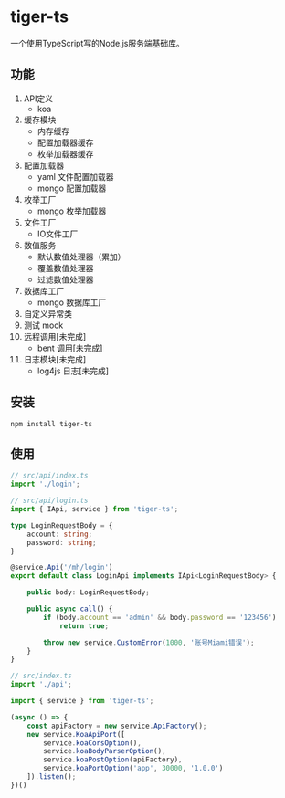 # tiger-ts
一个使用TypeScript写的Node.js服务端基础库。

## 功能

1. API定义
    * koa
2. 缓存模块
    * 内存缓存
    * 配置加载器缓存
    * 枚举加载器缓存
3. 配置加载器
    * yaml 文件配置加载器
    * mongo 配置加载器
4. 枚举工厂
    * mongo 枚举加载器
5. 文件工厂
    * IO文件工厂
6. 数值服务
    * 默认数值处理器（累加）
    * 覆盖数值处理器
    * 过滤数值处理器
7. 数据库工厂
    * mongo 数据库工厂
8. 自定义异常类
9. 测试 mock
10. 远程调用[未完成]
    * bent 调用[未完成]
11. 日志模块[未完成]
    * log4js 日志[未完成]

## 安装

```
npm install tiger-ts
```

## 使用

```typescript
// src/api/index.ts
import './login';
```

```typescript
// src/api/login.ts
import { IApi, service } from 'tiger-ts';

type LoginRequestBody = {
    account: string;
    password: string;
}

@service.Api('/mh/login')
export default class LoginApi implements IApi<LoginRequestBody> {

    public body: LoginRequestBody;

    public async call() {
        if (body.account == 'admin' && body.password == '123456')
            return true;

        throw new service.CustomError(1000, '账号Miami错误');
    }
}
```

```typescript
// src/index.ts
import './api';

import { service } from 'tiger-ts';

(async () => {
    const apiFactory = new service.ApiFactory();
    new service.KoaApiPort([
        service.koaCorsOption(),
        service.koaBodyParserOption(),
        service.koaPostOption(apiFactory),
        service.koaPortOption('app', 30000, '1.0.0')
    ]).listen();
})()
```
